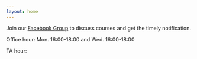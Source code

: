 ```yaml
---
layout: home
---
```


Join our [Facebook Group](https://www.facebook.com/groups/639876774414538) to discuss courses and get the timely notification.

Office hour:  Mon. 16:00-18:00 and Wed. 16:00-18:00

TA hour: 


